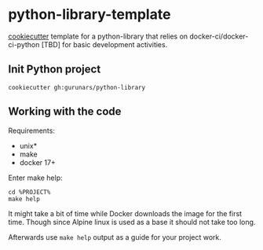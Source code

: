 # python-library-template

[cookiecutter](https://github.com/audreyr/cookiecutter) template for a python-library that
relies on docker-ci/docker-ci-python [TBD] for basic development activities.

## Init Python project

    cookiecutter gh:gurunars/python-library

## Working with the code

Requirements:

- unix*
- make
- docker 17+

Enter make help:

    cd %PROJECT%
    make help

It might take a bit of time while Docker downloads the image for the first time.
Though since Alpine linux is used as a base it should not take too long.

Afterwards use `make help` output as a guide for your project work.
